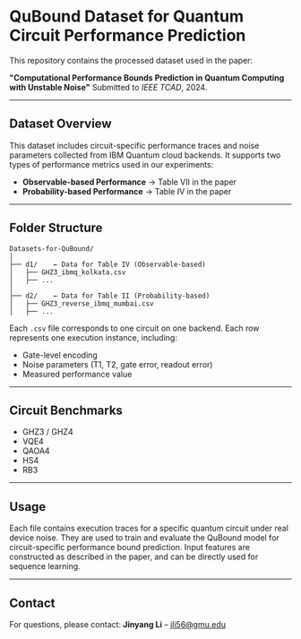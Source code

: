 # QuBound Dataset for Quantum Circuit Performance Prediction

This repository contains the processed dataset used in the paper:

**"Computational Performance Bounds Prediction in Quantum Computing with Unstable Noise"**
Submitted to *IEEE TCAD*, 2024.

---

## Dataset Overview

This dataset includes circuit-specific performance traces and noise parameters collected from IBM Quantum cloud backends. It supports two types of performance metrics used in our experiments:

* **Observable-based Performance** → Table VII in the paper
* **Probability-based Performance** → Table IV in the paper

---

## Folder Structure

```
Datasets-for-QuBound/
│
├── d1/    ← Data for Table IV (Observable-based)
│   ├── GHZ3_ibmq_kolkata.csv
│   ├── ...
│
├── d2/    ← Data for Table II (Probability-based)
│   ├── GHZ3_reverse_ibmq_mumbai.csv
│   ├── ...
```

Each `.csv` file corresponds to one circuit on one backend.
Each row represents one execution instance, including:

* Gate-level encoding
* Noise parameters (T1, T2, gate error, readout error)
* Measured performance value

---

##  Circuit Benchmarks

* GHZ3 / GHZ4
* VQE4
* QAOA4
* HS4
* RB3

---

##  Usage

Each file contains execution traces for a specific quantum circuit under real device noise.
They are used to train and evaluate the QuBound model for circuit-specific performance bound prediction.
Input features are constructed as described in the paper, and can be directly used for sequence learning.

---

<!-- ##  Citation

Please cite the following if you use this dataset:

> \[Your paper’s citation entry once accepted]

--- -->

##  Contact

For questions, please contact:
**Jinyang Li** – jli56@gmu.edu

